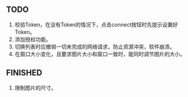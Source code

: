 TODO
--------------------------
1. 校验Token，在没有Token的情况下，点击connect按钮时先提示设置好Token。
1. 添加授权功能。
1. 切换列表时应撤销一切未完成的网络请求，防止资源冲突，软件崩溃。
1. 在窗口大小变化，且要求图片大小和窗口一致时，能同时调节图片的大小。


FINISHED
--------------------------
1. 限制图片的尺寸。
